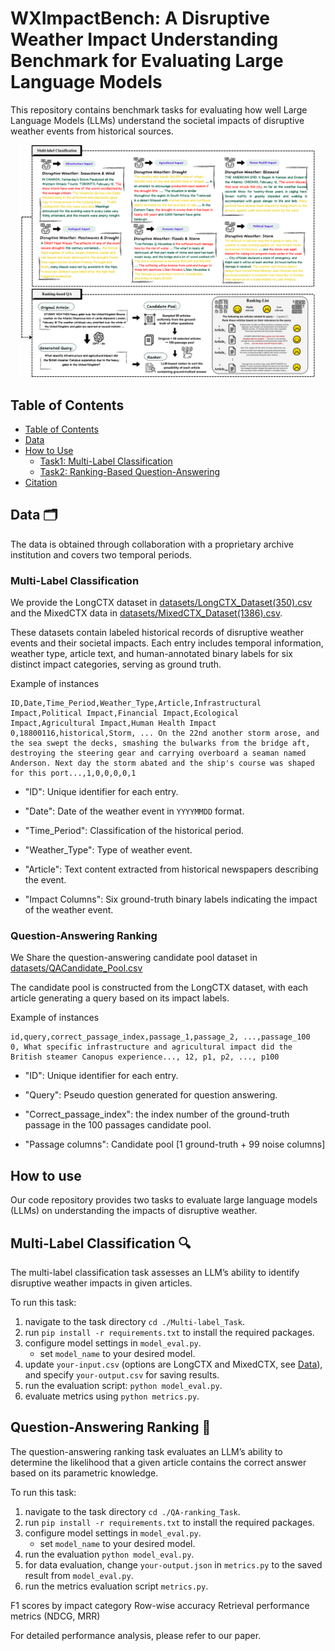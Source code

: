 # WXImpactBench: A Disruptive Weather Impact Understanding Benchmark for Evaluating Large Language Models
This repository contains benchmark tasks for evaluating how well Large Language Models (LLMs) understand the societal impacts of disruptive weather events from historical sources.

<div align="center">
    <img src="./pics/benchmark framework.png" alt="Link to PDF" height="auto" style="width:95%;">
</div>

## Table of Contents <a name="table_of_contents"></a>

- [Table of Contents](#table_of_contents)
- [Data](#data)
- [How to Use](#usage)
  - [Task1: Multi-Label Classification](#task_1)
  - [Task2: Ranking-Based Question-Answering](#task_2)
- [Citation](#citation)

## Data <a name="data"></a> 🗂️
The data is obtained through collaboration with a proprietary archive institution and covers two temporal periods.
### Multi-Label Classification
We provide the LongCTX dataset in [datasets/LongCTX_Dataset(350).csv](./datasets/LongCTX_Dataset(350).csv) and the MixedCTX data in [datasets/MixedCTX_Dataset(1386).csv](./datasets/MixedCTX_Dataset(1386).csv).

These datasets contain labeled historical records of disruptive weather events and their societal impacts. Each entry includes temporal information, weather type, article text, and human-annotated binary labels for six distinct impact categories, serving as ground truth.

Example of instances
```csv
ID,Date,Time_Period,Weather_Type,Article,Infrastructural Impact,Political Impact,Financial Impact,Ecological Impact,Agricultural Impact,Human Health Impact
0,18800116,historical,Storm, ... On the 22nd another storm arose, and the sea swept the decks, smashing the bulwarks from the bridge aft, destroying the steering gear and carrying overboard a seaman named Anderson. Next day the storm abated and the ship's course was shaped for this port...,1,0,0,0,0,1
```  
- "ID": Unique identifier for each entry.

- "Date": Date of the weather event in `YYYYMMDD` format. 
  
- "Time_Period": Classification of the historical period.

- "Weather_Type": Type of weather event.

- "Article": Text content extracted from historical newspapers describing the event.

- "Impact Columns": Six ground-truth binary labels indicating the impact of the weather event.


### Question-Answering Ranking
We Share the question-answering candidate pool dataset in [datasets/QACandidate_Pool.csv](./datasets/QACandidate_Pool.csv)

The candidate pool is constructed from the LongCTX dataset, with each article generating a query based on its impact labels.

Example of instances
```csv
id,query,correct_passage_index,passage_1,passage_2, ...,passage_100
0, What specific infrastructure and agricultural impact did the British steamer Canopus experience..., 12, p1, p2, ..., p100
```
- "ID": Unique identifier for each entry.

- "Query": Pseudo question generated for question answering.

- "Correct_passage_index": the index number of the ground-truth passage in the 100 passages candidate pool.

- "Passage columns": Candidate pool [1 ground-truth + 99 noise columns] 

## How to use <a name="usage"></a>
Our code repository provides two tasks to evaluate large language models (LLMs) on understanding the impacts of disruptive weather.

## Multi-Label Classification <a name="task_1"></a> 🔍

The multi-label classification task assesses an LLM’s ability to identify disruptive weather impacts in given articles.

To run this task:
1. navigate to the task directory `cd ./Multi-label_Task`.
2. run `pip install -r requirements.txt` to install the required packages.
3. configure model settings in `model_eval.py`.
   - set `model_name` to your desired model.
4. update `your-input.csv` (options are LongCTX and MixedCTX, see [Data](#data)), and specify  `your-output.csv` for saving results.
5. run the evaluation script: `python model_eval.py`.
6. evaluate metrics using `python metrics.py`.

## Question-Answering Ranking <a name="task_2"></a> 🥇

The question-answering ranking task evaluates an LLM’s ability to determine the likelihood that a given article contains the correct answer based on its parametric knowledge.

To run this task:
1. navigate to the task directory `cd ./QA-ranking_Task`.
2. run `pip install -r requirements.txt` to install the required packages.
3. configure model settings in `model_eval.py`.
   - set `model_name` to your desired model.
4. run the evaluation `python model_eval.py`.
5. for data evaluation, change `your-output.json` in `metrics.py` to the saved result from `model_eval.py`.
6. run the metrics evaluation script `metrics.py`.


F1 scores by impact category
Row-wise accuracy
Retrieval performance metrics (NDCG, MRR)

For detailed performance analysis, please refer to our paper.
